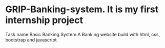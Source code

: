 # GRIP-Banking-system. It is my first internship project 
Task name:Basic Banking System 
A  Banking website build with html, css, bootstrap and javascript
